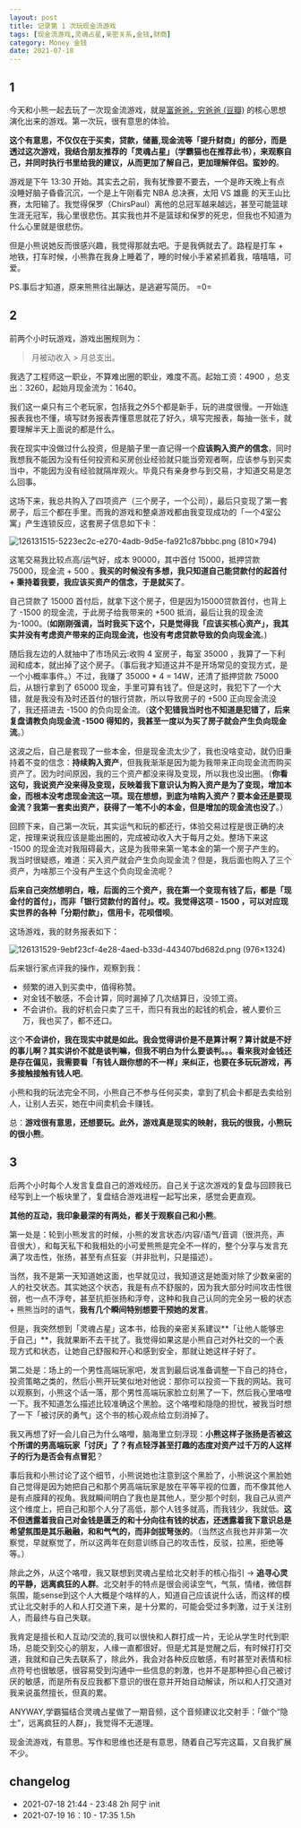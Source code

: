 ```yaml
---
layout: post
title: 记录第 1 次玩现金流游戏
tags: [现金流游戏,灵魂占星,亲密关系,金钱,财商]
category: Money 金钱
date: 2021-07-18
---
```


## 1

今天和小熊一起去玩了一次现金流游戏，就是[富爸爸，穷爸爸 (豆瓣)](https://book.douban.com/subject/1033778/) 的核心思想演化出来的游戏。第一次玩，很有意思的体验。

**这个有意思，不仅仅在于买卖，贷款，储蓄,现金流等「提升财商」的部分，而是透过这次游戏，我结合朋友推荐的「灵魂占星」（学霸猫也在推荐此书），来观察自己，并同时执行书里给我的建议，从而更加了解自己，更加理解伴侣。蛮妙的**。

游戏是下午 13:30 开始。其实去之前，我有犹豫要不要去，一个是昨天晚上有点没睡好脑子昏昏沉沉，一个是上午刚看完 NBA 总决赛，太阳 VS 雄鹿 的天王山比赛，太阳输了。我觉得保罗（ChirsPaul）离他的总冠军越来越远，甚至可能篮球生涯无冠军，我心里很悲伤。其实我也并不是篮球和保罗的死忠，但我也不知道为什么心里就是很悲伤。

但是小熊说她反而很感兴趣，我觉得那就去吧。于是我俩就去了。路程是打车 + 地铁，打车时候，小熊靠在我身上睡着了，睡的时候小手紧紧抓着我，嘻嘻嘻，可爱。

PS.事后才知道，原来熊熊往出蹦达，是逃避写简历。 =0=

## 2

前两个小时玩游戏，游戏出圈规则为：

> 月被动收入 > 月总支出。

我选了工程师这一职业，不算难出圈的职业，难度不高。起始工资：4900 ，总支出：3260，起始月现金流为：1640。

我们这一桌只有三个老玩家，包括我之外5个都是新手，玩的进度很慢。一开始连报表我也不懂，填写财务报表弄懂意思就花了好久，填写完报表，每抽一张卡，就要理解半天上面说的都是什么。

我在现实中没做过什么投资，但是脑子里一直记得一个**应该购入资产的信念**，同时我想我不能因为没有任何投资和买房创业经验就只能当旁观者啊，应该参与到买卖当中，不能因为没有经验就隔岸观火。毕竟只有亲身参与到交易，才知道交易是怎么回事。

这场下来，我总共购入了四项资产（三个房子，一个公司），最后只变现了第一套房子，后三个都在手里。而我的游戏和整桌游戏都由我变现成功的「一个4室公寓」产生连锁反应，这套房子信息如下卡：

![126131515-5223ec2c-e270-4adb-9d5e-fa921c87bbbc.png (810×794)](https://user-images.githubusercontent.com/20737239/126131515-5223ec2c-e270-4adb-9d5e-fa921c87bbbc.png)

这笔交易我比较点高/运气好，成本 90000，其中首付 15000，抵押贷款 75000，现金流 + 500 。**我买的时候没有多想，我只知道自己能贷款付的起首付 + 秉持着我要，我应该买资产的信念，于是就买了**。

自己贷款了 15000 首付后，就拿下这个房子，但是因为15000贷款首付，也背上了 -1500 的现金流，于此房子给我带来的 +500 抵消，最后让我的现金流为-1000。(**如刚刚强调，当时我买下这个，只是觉得我「应该买核心资产」，我其实并没有考虑资产带来的正向现金流，也没有考虑贷款导致的负向现金流**。)

随后我左边的人就抽中了市场风云:收购 4 室房子，每室 35000 ，我算了一下利润和成本，就出掉了这个房子。（事后我才知道这并不是开场常见的变现方式，是一个小概率事件。）不过，我赚了 35000 * 4 =	14W，还清了抵押贷款 75000 后，从银行拿到了 65000 现金，手里可算有钱了。但是这时，我犯下了一个大错，就是我没有及时还首付的银行贷款，所以导致房子的 +500 正向现金流没了，我还搭进去 -1500 的负向现金流。（**这个犯错我当时也不知道是犯错了，后来复盘请教负向现金流 -1500 得知的，我甚至一度以为买了房子就会产生负向现金流**。）

这波之后，自己是套现了一些本金，但是现金流太少了，我也没啥变动，就仍旧秉持着不变的信念：**持续购入资产**，但我我渐渐是因为能为我带来正向现金流而购买资产了。因为时间原因，我的三个资产都没来得及变现，所以我也没出圈。（**你看这句，我说资产没来得及变现，反映着我下意识认为购入资产是为了变现，增加本金，而根本没考虑现金流这一项。现在想想，到底为啥购入资产？要本金还是要现金流？我第一套卖出资产，获得了一笔不小的本金，但是增加的现金流也没了**。）

回顾下来，自己第一次玩，其实运气和玩的都还行，体验交易过程是很正确的决定，按理来说我应该是能出圈的，完成被动收入大于每月之处。整场下来这 -1500 的现金流对我阻碍最大，这是为我带来第一笔本金的第一个房子产生的。我当时很疑惑，难道：买入资产就会产生负向现金流？但是，我后面也购入了三个资产，为啥那三个没有产生这个负向现金流呢？

**后来自己突然想明白，哦，后面的三个资产，我在第一个变现有钱了后，都是「现金付的首付」，而非「银行贷款付的首付」。哎。我觉得这项 - 1500 ，可以对应现实世界的各种「分期付款」，信用卡，花呗借呗**。

这场游戏，我的财务报表如下：

![126131529-9ebf23cf-4e28-4aed-b33d-443407bd682d.png (976×1324)](https://user-images.githubusercontent.com/20737239/126131529-9ebf23cf-4e28-4aed-b33d-443407bd682d.png)

后来银行家点评我的操作，观察到我：
- 频繁的进入到买卖中，值得称赞。
- 对金钱不敏感，不会计算，同时漏掉了几次结算日，没领工资。
- 不会讲价。我的好机会只卖了三千，而只有我出的起钱的机会，被人要价三万，我也买了，都不还口。

这个**不会讲价，我在现实中就是如此。我会觉得讲价是不是算计啊？算计就是不好的事儿啊？其实讲价不就是谈判嘛，但我不明白为什么要谈判。。。看来我对金钱还是存在偏见，我需要看「有钱人跟你想的不一样」来纠正，也要在多玩玩游戏，再多接触接触有钱人吧**。

小熊和我的玩法完全不同，小熊自己不参与任何买卖，拿到了机会卡都是去卖给别人，让别人去买，她在中间卖机会卡赚钱。

总：**游戏很有意思，还想要玩。此外，游戏真是现实的映射，我玩的很我，小熊玩的很小熊**。

## 3

后两个小时每个人发言复盘自己的游戏经历。自己关于这次游戏的复盘与回顾我已经写到上一个板块里了，复盘结合游戏进程一起写出来，感觉会更直观。

**其他的互动，我印象最深的有两处，都关于观察自己和小熊**。

第一处是：轮到小熊发言的时候，小熊的发言状态/内容/语气/音调（很洪亮，声音很大），和每天私下和我相处的小可爱熊熊是完全不一样的，整个分享与发言充满了攻击性，张扬，甚至有点狂妄（并非批判，只是描述）。

当然，我不是第一天知道她这面，也早就见过，我知道这是她面对除了少数亲密的人的社交状态。其实她这个状态，我是有点不舒服的，因为我大部分时间攻击性很弱，也一点不浮夸，甚至抗拒张扬和浮夸，这种和我自己认同的完全另一极的状态 + 熊熊当时的语气，**我有几个瞬间特别想要干预她的发言**。

但是，我突然想到「灵魂占星」这本书，给我的亲密关系建议**「让他人能够忠于自己」**，我就果断不去干扰了。我觉得如果这是小熊自己对外社交的一个表现方式和状态，让她自己舒服和开心和感到安全，那就让她这样子好了。

第二处是：场上的一个男性高端玩家吧，发言到最后说准备调整一下自己的持仓，投资策略之类的，然后小熊开玩笑似地对他说：那你可以投资一下我的网站。我可以观察到，小熊这个话一落，那个男性高端玩家脸立刻黑了一下，然后我心里咯噔一下。我不知道怎么描述比较准确这个黑脸。这个咯噔和隐隐的担忧，被我当时想了一下「被讨厌的勇气」这个书的核心观点给立刻消掉了。

我又再想了好一会儿自己为什么咯噔，脑海里立刻浮现：**小熊这样子张扬是否被这个所谓的男高端玩家「讨厌」了？有点轻浮甚至打趣的态度对资产过千万的人这样子的行为是否会有点冒犯**？

事后我和小熊讨论了这个细节，小熊说她也注意到这个黑脸了，小熊说这个黑脸她自己觉得是因为她把自己和那个男高端玩家是放在平等平视的位置，而不像其他人是有点膜拜的视角。我就瞬间明白了我也是其他人，至少那个时刻，我自己从资产这个维度上，把自己和那个人分了高低，那个人钱多就高，而我钱少，我就低。**这不但透露着我自己对金钱是匮乏的和十分向往有钱的状态，还透露着我下意识总是希望氛围是其乐融融，和和气气的，而非剑拔弩张的**。（当然这点我也并非第一次察觉，早就察觉了，所以这两年在刻意训练自己的攻击性，反驳，拉黑，拒绝等等。）

除此之外，从这个咯噔，我又联想到灵魂占星给北交射手的核心指引 -> **追寻心灵的平静，远离疯狂的人群**。北交射手的特点是很会阅读空气，气氛，情绪，微信群氛围，能sense到这个人大概是个啥样的人，知道自己应该说什么话，而这样的模式让北交射手的人和人打交道下来，是十分累的，可能会受过多刺激，过于关注别人，而最终与自己失联。

我肯定是擅长和人互动/交流的,我可以很快和人群打成一片，无论从学生时代到职场，总能交到交心的朋友，人缘一直都很好。但是尤其是觉醒之后，有时候打打交道，我就和自己失去联系了，除此外，我会对各种反应敏感，有时甚至对表情和标点符号也很敏感，很容易受到沟通中一些信息的刺激，也并不是那种担心自己被讨厌的敏感，而是所有反应我都下意识的很在意并开始自动解读，所以和人打交道对我来说虽然擅长，但真的累。

ANYWAY,学霸猫结合灵魂占星做了一期音频，这个音频建议北交射手：「做个“隐士”，远离疯狂的人群」，我觉得不无道理。

现金流游戏，有意思。写作和思维也还是有意思，随着自己写完这篇，又自我扩展不少。

## changelog
- 2021-07-18 21:44 - 23:48 2h 阿宁 init
- 2021-07-19 16：10 - 17:35 1.5h